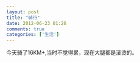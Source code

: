 ```yaml
---
layout: post
title: "骑行"
date: 2012-06-23 01:26
comments: true
categories: ['生活']
---
```

今天骑了16KM+,当时不觉得累，现在大腿都是滚烫的。

